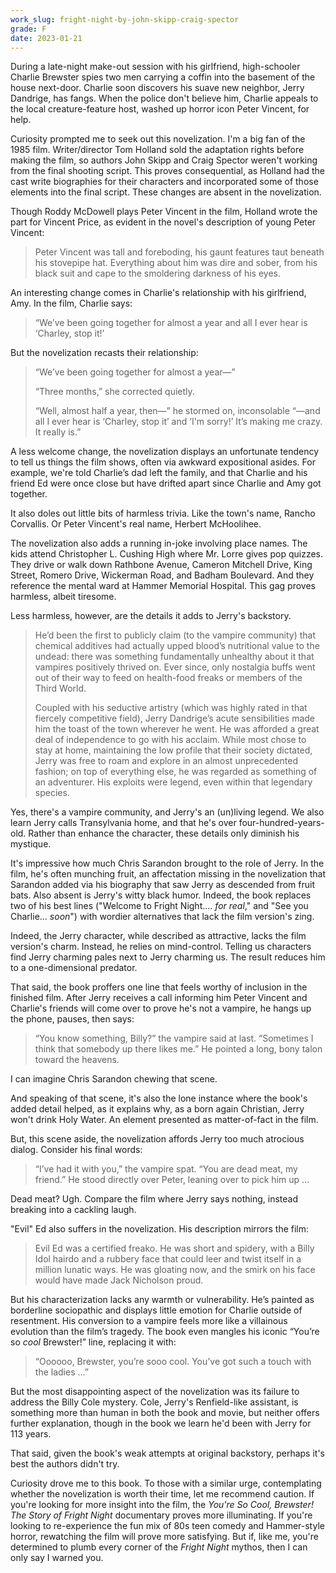 ```yaml
---
work_slug: fright-night-by-john-skipp-craig-spector
grade: F
date: 2023-01-21
---
```


During a late-night make-out session with his girlfriend, high-schooler Charlie Brewster spies two men carrying a coffin into the basement of the house next-door. Charlie soon discovers his suave new neighbor, Jerry Dandrige, has fangs. When the police don't believe him, Charlie appeals to the local creature-feature host, washed up horror icon Peter Vincent, for help.

<!-- end -->

Curiosity prompted me to seek out this novelization. I'm a big fan of the 1985 film. Writer/director Tom Holland sold the adaptation rights before making the film, so authors John Skipp and Craig Spector weren't working from the final shooting script. This proves consequential, as Holland had the cast write biographies for their characters and incorporated some of those elements into the final script. These changes are absent in the novelization.

Though Roddy McDowell plays Peter Vincent in the film, Holland wrote the part for Vincent Price, as evident in the novel's description of young Peter Vincent:

> Peter Vincent was tall and foreboding, his gaunt features taut beneath his stovepipe hat. Everything about him was dire and sober, from his black suit and cape to the smoldering darkness of his eyes.

An interesting change comes in Charlie's relationship with his girlfriend, Amy. In the film, Charlie says:

> “We’ve been going together for almost a year and all I ever hear is ‘Charley, stop it!’

But the novelization recasts their relationship:

> “We’ve been going together for almost a year—”
>
> “Three months,” she corrected quietly.
>
> “Well, almost half a year, then—” he stormed on, inconsolable “—and all I ever hear is ‘Charley, stop it’ and ‘I'm sorry!’ It’s making me crazy. It really is.”

A less welcome change, the novelization displays an unfortunate tendency to tell us things the film shows, often via awkward expositional asides. For example, we're told Charlie’s dad left the family, and that Charlie and his friend Ed were once close but have drifted apart since Charlie and Amy got together.

It also doles out little bits of harmless trivia. Like the town's name,
Rancho Corvallis. Or Peter Vincent's real name, Herbert McHoolihee.

The novelization also adds a running in-joke involving place names. The kids attend Christopher L. Cushing High where Mr. Lorre gives pop quizzes. They drive or walk down Rathbone Avenue, Cameron Mitchell Drive, King Street, Romero Drive, Wickerman Road, and Badham Boulevard. And they reference the mental ward at Hammer Memorial Hospital. This gag proves harmless, albeit tiresome.

Less harmless, however, are the details it adds to Jerry's backstory.

> He’d been the first to publicly claim (to the vampire community) that chemical additives had actually upped blood’s nutritional value to the undead: there was something fundamentally unhealthy about it that vampires positively thrived on. Ever since, only nostalgia buffs went out of their way to feed on health-food freaks or members of the Third World.
>
> Coupled with his seductive artistry (which was highly rated in that fiercely competitive field), Jerry Dandrige’s acute sensibilities made him the toast of the town wherever he went. He was afforded a great deal of independence to go with his acclaim. While most chose to stay at home, maintaining the low profile that their society dictated, Jerry was free to roam and explore in an almost unprecedented fashion; on top of everything else, he was regarded as something of an adventurer. His exploits were legend, even within that legendary species.

Yes, there's a vampire community, and Jerry's an (un)living legend. We also learn Jerry calls Transylvania home, and that he's over four-hundred-years-old. Rather than enhance the character, these details only diminish his mystique.

It's impressive how much Chris Sarandon brought to the role of Jerry. In the film, he's often munching fruit, an affectation missing in the novelization that Sarandon added via his biography that saw Jerry as descended from fruit bats. Also absent is Jerry's witty black humor. Indeed, the book replaces two of his best lines ("Welcome to Fright Night.... _for real_," and "See you Charlie... _soon_") with wordier alternatives that lack the film version's zing.

Indeed, the Jerry character, while described as attractive, lacks the film version's charm. Instead, he relies on mind-control. Telling us characters find Jerry charming pales next to Jerry charming us. The result reduces him to a one-dimensional predator.

That said, the book proffers one line that feels worthy of inclusion in the finished film. After Jerry receives a call informing him Peter Vincent and Charlie's friends will come over to prove he's not a vampire, he hangs up the phone, pauses, then says:

> “You know something, Billy?” the vampire said at last. “Sometimes I think that somebody up there likes me.” He pointed a long, bony talon toward the heavens.

I can imagine Chris Sarandon chewing that scene.

And speaking of that scene, it's also the lone instance where the book's added detail helped, as it explains why, as a born again Christian, Jerry won't drink Holy Water. An element presented as matter-of-fact in the film.

But, this scene aside, the novelization affords Jerry too much atrocious dialog. Consider his final words:

> “I’ve had it with you,” the vampire spat. “You are dead meat, my friend.” He stood directly over Peter, leaning over to pick him up …

Dead meat? Ugh. Compare the film where Jerry says nothing, instead breaking into a cackling laugh.

"Evil" Ed also suffers in the novelization. His description mirrors the film:

> Evil Ed was a certified freako. He was short and spidery, with a Billy Idol hairdo and a rubbery face that could leer and twist itself in a million lunatic ways. He was gloating now, and the smirk on his face would have made Jack Nicholson proud.

But his characterization lacks any warmth or vulnerability. He’s painted as borderline sociopathic and displays little emotion for Charlie outside of resentment. His conversion to a vampire feels more like a villainous evolution than the film’s tragedy. The book even mangles his iconic “You’re so _cool_ Brewster!” line, replacing it with:

> “Oooooo, Brewster, you’re sooo cool. You’ve got such a touch with the ladies …”

But the most disappointing aspect of the novelization was its failure to address the Billy Cole mystery. Cole, Jerry's Renfield-like assistant, is something more than human in both the book and movie, but neither offers further explanation, though in the book we learn he'd been with Jerry for 113 years.

That said, given the book's weak attempts at original backstory, perhaps it's best the authors didn't try.

Curiosity drove me to this book. To those with a similar urge, contemplating whether the novelization is worth their time, let me recommend caution. If you're looking for more insight into the film, the _You're So Cool, Brewster! The Story of Fright Night_ documentary proves more illuminating. If you're looking to re-experience the fun mix of 80s teen comedy and Hammer-style horror, rewatching the film will prove more satisfying. But if, like me, you're determined to plumb every corner of the _Fright Night_ mythos, then I can only say I warned you.
